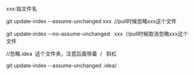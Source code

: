 xxx:指文件名

git update-index --assume-unchanged xxx  //pull时候忽略xxx这个文件

git update-index --no-assume-unchanged   xxx  //pull时候取消忽略xxx这个文件

//忽略.idea  这个文件夹，注意后面带着  /   斜杠

git update-index --assume-unchanged .idea/